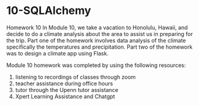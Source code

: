 # 10-SQLAlchemy
 Homework 10
In Module 10, we take a vacation to Honolulu, Hawaii, and decide to do a climate analysis about the area to assist us in preparing for the trip. Part one of the homework involves data analysis of the climate specifically the temperatures and precipitation.  Part two of the homework was to design a climate app using Flask. 

Module 10 homework was completed by using the following resources:
1) listening to recordings of classes through zoom
2) teacher assistance during office hours
3) tutor through the Upenn tutor assistance
4) Xpert Learning Assistance and Chatgpt
